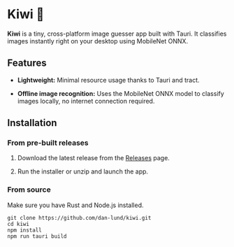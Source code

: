 # Kiwi 🥝

**Kiwi** is a tiny, cross-platform image guesser app built with Tauri. It classifies images instantly right on your desktop using MobileNet ONNX.

## Features

-   **Lightweight:** Minimal resource usage thanks to Tauri and tract.
    
-   **Offline image recognition:** Uses the MobileNet ONNX model to classify images locally, no internet connection required.
    
## Installation 
### From pre-built releases

1.  Download the latest release from the [Releases](https://github.com/dan-lund/kiwi/releases) page.
    
2.  Run the installer or unzip and launch the app.

### From source

Make sure you have Rust and Node.js installed.

```
git clone https://github.com/dan-lund/kiwi.git  
cd kiwi  
npm install  
npm run tauri build
```
